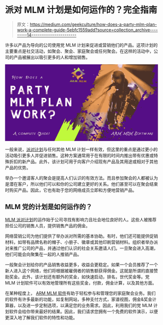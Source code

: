 # 派对 MLM 计划是如何运作的？完全指南

> 原文：<https://medium.com/geekculture/how-does-a-party-mlm-plan-work-a-complete-guide-5ebfc1559add?source=collection_archive---------14----------------------->

许多以产品为导向的公司使用党 MLM 计划来促进或营销他们的产品。这项计划的主要重点是社交活动，如聚会、聚会、家庭聚会或任何聚会。在这样的活动中，公司的产品被展出以吸引更多的人和增加销售。

![](img/ed33927212273e7f35f16398e7ada303.png)

一般来说，[派对计划](https://en.wikipedia.org/wiki/Party_plan)与任何其他 MLM 计划一样有效，但这里的重点是通过更小的活动吸引更多人并促进销售。这种方案通常用于在有限的时间内推出带有优惠或特殊折扣的新产品。此外，该计划可用于向客户介绍现有产品及其用途或相对于其他产品的优势。

举办一个邀请客人的聚会是提高人们认识的有效方法。而且参加聚会的人都被认为是潜在客户，所以他们可以和你的公司建立更好的关系。他们甚至可以在聚会结束时购买产品。因此，它也有助于您的网络成员立即和方便地营销产品。

## **MLM 党的计划是如何运作的？**

[MLM 派对计划](https://www.armmlm.com/mlm-party-plan-software/)的运作始于公司寻找有影响力且社会地位良好的人。这些人被推荐担任公司的销售人员，提供销售产品的佣金。

网络营销公司为他们提供了举办派对所需的基本协助。有时，他们还可能提供促销材料，如带有品牌名称的帽子、小册子、徽章或其他印刷营销材料。组织者举办派对来推广公司的产品，并通过他们认识的社会关系邀请人们。一旦聚会进入高潮，他们可能会向聚集在一起的人推销产品。

一般聚会计划给你的产品销售收益更多，收益会更稳定。如果一个会员推荐了一个新人进入这个网络，他们将根据被雇佣者的销售额获得佣金。这就是所谓的直接赞助奖金。此外，该计划还有额外的奖金，如快速启动，排名，世代奖金等。党 MLM 计划软件可以有效地管理所有这些奖金，付款，佣金计算，以及其他方面。

在某种程度上， [ARM MLM 软件](https://www.armmlm.com/)有助于轻松参与和管理您的家庭聚会业务。我们的软件有许多最新的功能，如复制网站，多种支付方式，家谱视图，佣金&奖金计算器，以及进一步定制选项，以满足您的业务需求。因此，利用我们的党 MLM 计划软件会给你带来最好的结果。因此，我们请求您拥有一个免费的软件演示，以便更深入地了解我们软件的特性和功能。